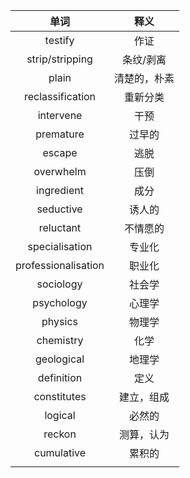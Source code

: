 |        单词         |     释义     |
|:-------------------:|:------------:|
|       testify       |     作证     |
|   strip/stripping   |  条纹/剥离   |
|        plain        | 清楚的，朴素 |
|  reclassification   |   重新分类   |
|      intervene      |     干预     |
|      premature      |    过早的    |
|       escape        |     逃脱     |
|      overwhelm      |     压倒     |
|     ingredient      |     成分     |
|      seductive      |    诱人的    |
|      reluctant      |   不情愿的   |
|   specialisation    |    专业化    |
| professionalisation |    职业化    |
|      sociology      |    社会学    |
|     psychology      |    心理学    |
|       physics       |    物理学    |
|      chemistry      |     化学     |
|     geological      |    地理学    |
|     definition      |     定义     |
|     constitutes     |  建立，组成  |
|       logical       |    必然的    |
|       reckon        |  测算，认为  |
|     cumulative      |    累积的    |
|                     |              |

